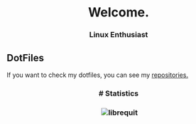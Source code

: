 <h1 align="center">Welcome.</h1>
<h3 align="center">Linux Enthusiast</h3>

## DotFiles
If you want to check my dotfiles, you can see my [repositories.](https://github.com/librequit?tab=repositories)

<h3 align="center"># Statistics</h3>
<h3 align="center"><p>&nbsp;<img src="https://github-readme-stats.vercel.app/api?username=librequit&show_icons=true&locale=en" alt="librequit" /></p></h3>

